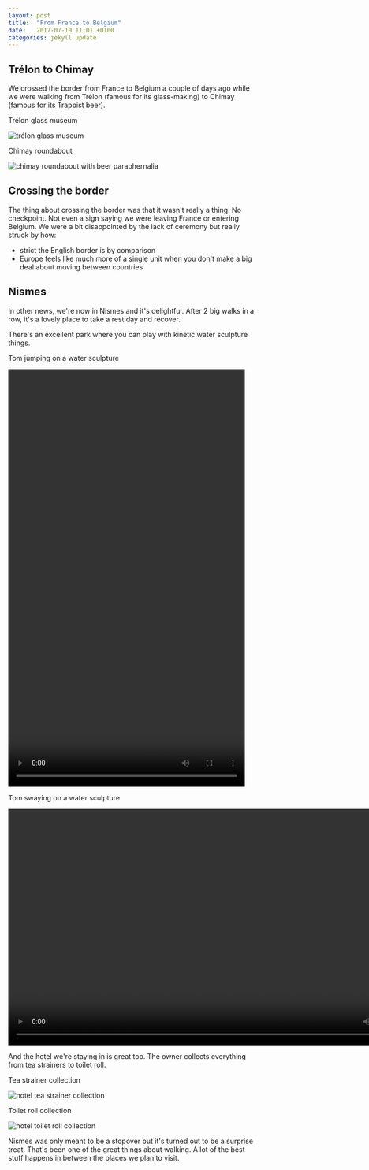 ```yaml
---
layout: post
title:  "From France to Belgium"
date:   2017-07-10 11:01 +0100
categories: jekyll update
---
```


## Trélon to Chimay

We crossed the border from France to Belgium a couple of days ago while we were walking from Trélon (famous for its glass-making) to Chimay (famous for its Trappist beer).

Trélon glass museum

![trélon glass museum](https://github.com/tombye/trexit/raw/gh-pages/assets/images/trelon-glass-museum.jpg)

Chimay roundabout

![chimay roundabout with beer paraphernalia](https://github.com/tombye/trexit/raw/gh-pages/assets/images/chimay-roundabout-with-beer-paraphernalia.jpg)

## Crossing the border

The thing about crossing the border was that it wasn't really a thing. No checkpoint. Not even a sign saying we were leaving France or entering Belgium. We were a bit disappointed by the lack of ceremony but really struck by how:

* strict the English border is by comparison
* Europe feels like much more of a single unit when you don't make a big deal about moving between countries 

## Nismes

In other news, we're now in Nismes and it's delightful. After 2 big walks in a row, it's a lovely place to take a rest day and recover. 

There's an excellent park where you can play with kinetic water sculpture things. 

Tom jumping on a water sculpture 

<video src="https://github.com/tombye/trexit/raw/gh-pages/assets/images/tom-jumping-on-a-water-sculpture.MOV" controls height="848" width="480" preload="metadata"><a href="https://github.com/tombye/trexit/raw/gh-pages/assets/images/tom-jumping-on-a-water-sculpture.MOV">Download this video</a></video>

Tom swaying on a water sculpture 

<video src="https://github.com/tombye/trexit/raw/gh-pages/assets/images/tom-swaying-on-a-water-sculpture.MOV" controls height="480" width="848" preload="metadata"><a href="https://github.com/tombye/trexit/raw/gh-pages/assets/images/tom-swaying-on-a-water-sculpture.MOV">Download this video</a></video>

And the hotel we're staying in is great too. The owner collects everything from tea strainers to toilet roll. 

Tea strainer collection

![hotel tea strainer collection](https://github.com/tombye/trexit/raw/gh-pages/assets/images/nismes-tea-strainer-collection.jpg)

Toilet roll collection

![hotel toilet roll collection](https://github.com/tombye/trexit/raw/gh-pages/assets/images/nismes-toilet-paper-collection.jpg)

Nismes was only meant to be a stopover but it's turned out to be a surprise treat. That's been one of the great things about walking. A lot of the best stuff happens in between the places we plan to visit. 










